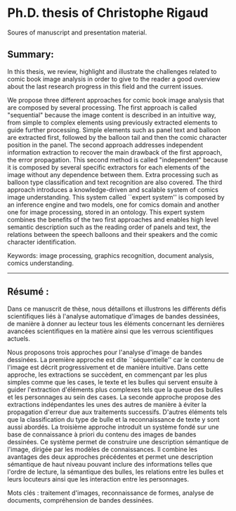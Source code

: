 Ph.D. thesis of Christophe Rigaud
================

Soures of manuscript and presentation material.

Summary:
--------------

In this thesis, we review, highlight and illustrate the challenges related to comic book image analysis in order to give to the reader a good overview about the last research progress in this field and the current issues.

We propose three different approaches for comic book image analysis that are composed by several processing.
The first approach is called "sequential" because the image content is described in an intuitive way, from simple to complex elements using previously extracted elements to guide further processing.
Simple elements such as panel text and balloon are extracted first, followed by the balloon tail and then the comic character position in the panel.
The second approach addresses independent information extraction to recover the main drawback of the first approach, the error propagation.
This second method is called "independent" because it is composed by several specific extractors for each elements of the image without any dependence between them.
Extra processing such as balloon type classification and text recognition are also covered.
The third approach introduces a knowledge-driven and scalable system of comics image understanding.
This system called ``expert system'' is composed by an inference engine and two models, one for comics domain and another one for image processing, stored in an ontology.
This expert system combines the benefits of the two first approaches and enables high level semantic description such as the reading order of panels and text, the relations between the speech balloons and their speakers and the comic character identification.

Keywords: image processing, graphics recognition, document analysis, comics understanding.

-------------------------------------------------

Résumé :
------------

Dans ce manuscrit de thèse, nous détaillons et illustrons les différents défis scientifiques liés à l'analyse automatique d'images de bandes dessinées, de manière à donner au lecteur tous les éléments concernant les dernières avancées scientifiques en la matière ainsi que les verrous scientifiques actuels.

Nous proposons trois approches pour l'analyse d'image de bandes dessinées.
La première approche est dite ``séquentielle'' car le contenu de l'image est décrit progressivement et de manière intuitive.
Dans cette approche, les extractions se succèdent, en commençant par les plus simples comme que les cases, le texte et les bulles qui servent ensuite à guider l'extraction d'éléments plus complexes tels que la queue des bulles et les personnages au sein des cases.
La seconde approche propose des extractions indépendantes les unes des autres de manière à éviter la propagation d'erreur due aux traitements successifs.
D'autres éléments tels que la classification du type de bulle et la reconnaissance de texte y sont aussi abordés.
La troisième approche introduit un système fondé sur une base de connaissance à priori du contenu des images de bandes dessinées.
Ce système permet de construire une description sémantique de l'image, dirigée par les modèles de connaissances.
Il combine les avantages des deux approches précédentes et permet une description sémantique de haut niveau pouvant inclure des informations telles que l'ordre de lecture, la sémantique des bulles, les relations entre les bulles et leurs locuteurs ainsi que les interaction entre les personnages.


Mots clés : traitement d'images, reconnaissance de formes, analyse de documents, compréhension de bandes dessinées.
